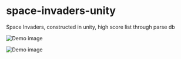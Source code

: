 # space-invaders-unity
Space Invaders, constructed in unity, high score list through parse db

![Demo image](https://github.com/cbpetersen/space-invaders-unity/blob/master/demo.png)

![Demo image](https://github.com/cbpetersen/space-invaders-unity/blob/master/demo-high-score.png)
